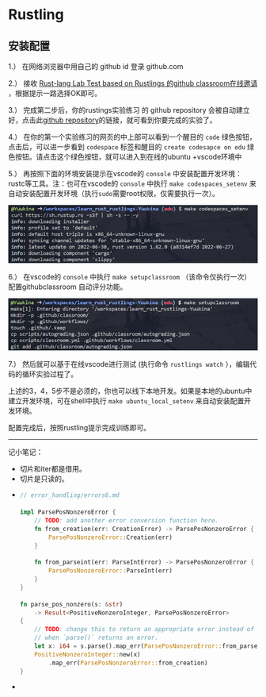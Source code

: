 # Rustling

## 安装配置

1.） 在网络浏览器中用自己的 github id 登录 github.com

2.） 接收 [Rust-lang Lab Test based on Rustlings 的github classroom在线邀请](https://classroom.github.com/a/YTNg1dEH) ，根据提示一路选择OK即可。

3.） 完成第二步后，你的rustings实验练习 的 github repository 会被自动建立好，点击此[github repository](https://github.com/LearningOS/learn_rust_rustlings-Yuukina)的链接，就可看到你要完成的实验了。

4.） 在你的第一个实验练习的网页的中上部可以看到一个醒目的 `code` 绿色按钮，点击后，可以进一步看到 `codespace` 标签和醒目的 `create codesapce on edu` 绿色按钮。请点击这个绿色按钮，就可以进入到在线的ubuntu +vscode环境中

5.） 再按照下面的环境安装提示在vscode的 `console` 中安装配置开发环境：rustc等工具。注：也可在vscode的 `console` 中执行 `make codespaces_setenv` 来自动安装配置开发环境（执行`sudo`需要root权限，仅需要执行一次）。

![image-20220716142706286](https://raw.githubusercontent.com/Yuukina/XSJ-Img/main/img/image-20220716142706286.png)

6.） 在vscode的 `console` 中执行 `make setupclassroom` （该命令仅执行一次）配置githubclassroom 自动评分功能。

![image-20220716142819159](https://raw.githubusercontent.com/Yuukina/XSJ-Img/main/img/image-20220716142819159.png)

7.） 然后就可以基于在线vscode进行测试 (执行命令 `rustlings watch` ），编辑代码的循环实验过程了。

上述的3，4，5步不是必须的，你也可以线下本地开发。如果是本地的ubuntu中建立开发环境，可在shell中执行 `make ubuntu_local_setenv` 来自动安装配置开发环境。

配置完成后，按照rustling提示完成训练即可。

---

记小笔记：

- 切片和iter都是借用。
- 切片是只读的。
- ```rust
  // error_handling/errors6.md
  
  impl ParsePosNonzeroError {
      // TODO: add another error conversion function here.
      fn from_creation(err: CreationError) -> ParsePosNonzeroError {
          ParsePosNonzeroError::Creation(err)
      }
  
      fn from_parseint(err: ParseIntError) -> ParsePosNonzeroError {
          ParsePosNonzeroError::ParseInt(err)
      }
  }
  
  fn parse_pos_nonzero(s: &str)
      -> Result<PositiveNonzeroInteger, ParsePosNonzeroError>
  {
      // TODO: change this to return an appropriate error instead of panicking
      // when `parse()` returns an error.
      let x: i64 = s.parse().map_err(ParsePosNonzeroError::from_parseint)?;
      PositiveNonzeroInteger::new(x)
          .map_err(ParsePosNonzeroError::from_creation)
  }
  ```
- 